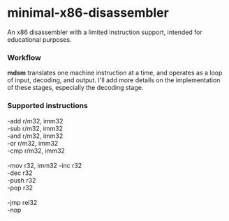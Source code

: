 # minimal-x86-disassembler
An x86 disassembler with a limited instruction support, intended for educational purposes.

### Workflow
**mdsm** translates one machine instruction at a time, and operates as a loop of input, decoding, and output. I'll add more details on the implementation of these stages, especially the decoding stage.

### Supported instructions
-add r/m32, imm32\
-sub r/m32, imm32\
-and r/m32, imm32\
-or r/m32, imm32\
-cmp r/m32, imm32\
\
-mov r32, imm32
-inc r32\
-dec r32\
-push r32\
-pop r32\
\
-jmp rel32\
-nop

